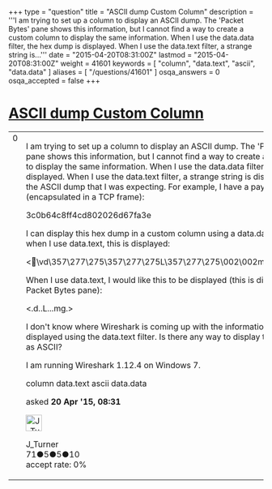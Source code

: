 +++
type = "question"
title = "ASCII dump Custom Column"
description = '''I am trying to set up a column to display an ASCII dump. The &#x27;Packet Bytes&#x27; pane shows this information, but I cannot find a way to create a custom column to display the same information. When I use the data.data filter, the hex dump is displayed. When I use the data.text filter, a strange string is...'''
date = "2015-04-20T08:31:00Z"
lastmod = "2015-04-20T08:31:00Z"
weight = 41601
keywords = [ "column", "data.text", "ascii", "data.data" ]
aliases = [ "/questions/41601" ]
osqa_answers = 0
osqa_accepted = false
+++

<div class="headNormal">

# [ASCII dump Custom Column](/questions/41601/ascii-dump-custom-column)

</div>

<div id="main-body">

<div id="askform">

<table id="question-table" style="width:100%;"><colgroup><col style="width: 50%" /><col style="width: 50%" /></colgroup><tbody><tr class="odd"><td style="width: 30px; vertical-align: top"><div class="vote-buttons"><div id="post-41601-score" class="post-score" title="current number of votes">0</div><div id="favorite-count" class="favorite-count"></div></div></td><td><div id="item-right"><div class="question-body"><p>I am trying to set up a column to display an ASCII dump. The 'Packet Bytes' pane shows this information, but I cannot find a way to create a custom column to display the same information. When I use the data.data filter, the hex dump is displayed. When I use the data.text filter, a strange string is displayed instead of the ASCII dump that I was expecting. For example, I have a payload (encapsulated in a TCP frame):</p><p>3c0b64c8ff4cd802026d67fa3e</p><p>I can display this hex dump in a custom column using a data.data filter, but when I use data.text, this is displayed:</p><p>&lt;\vd\357\277\275\357\277\275L\357\277\275\002\002mg\357\277\275&gt;</p><p>When I use data.text, I would like this to be displayed (this is displayed in the Packet Bytes pane):</p><p>&lt;.d..L...mg.&gt;</p><p>I don't know where Wireshark is coming up with the information that is displayed using the data.text filter. Is there any way to display this hex payload as ASCII?</p><p>I am running Wireshark 1.12.4 on Windows 7.</p></div><div id="question-tags" class="tags-container tags">column data.text ascii data.data</div><div id="question-controls" class="post-controls"></div><div class="post-update-info-container"><div class="post-update-info post-update-info-user"><p>asked <strong>20 Apr '15, 08:31</strong></p><img src="https://secure.gravatar.com/avatar/6acf3c1293dde7d08c204b9265e46764?s=32&amp;d=identicon&amp;r=g" class="gravatar" width="32" height="32" alt="J_Turner&#39;s gravatar image" /><p>J_Turner<br />
<span class="score" title="71 reputation points">71</span><span title="5 badges"><span class="badge1">●</span><span class="badgecount">5</span></span><span title="5 badges"><span class="silver">●</span><span class="badgecount">5</span></span><span title="10 badges"><span class="bronze">●</span><span class="badgecount">10</span></span><br />
<span class="accept_rate" title="Rate of the user&#39;s accepted answers">accept rate:</span> <span title="J_Turner has no accepted answers">0%</span></p></div></div><div id="comments-container-41601" class="comments-container"></div><div id="comment-tools-41601" class="comment-tools"></div><div class="clear"></div><div id="comment-41601-form-container" class="comment-form-container"></div><div class="clear"></div></div></td></tr></tbody></table>

</div>

</div>

